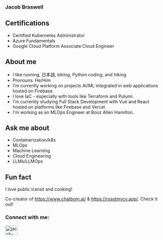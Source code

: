 ### Jacob Braswell


Certifications
--------------
* Certified Kubernetes Administrator 
* Azure Fundamentals 
* Google Cloud Platform Associate Cloud Engineer

About me
------------
- I like running, 日本語, biking, Python coding, and hiking
- Pronouns: He/Him
- I'm currently working on projects AI/ML integrated in web applications hosted on Firebase. 
- I love IaC - especially with tools like Terraform and Pulumi. 
- I'm currently studying Full Stack Development with Vue and React hosted on platforms like Firebase and Vercel.
- I'm working as an MLOps Engineer at Booz Allen Hamilton.  

Ask me about
-------------
- Containerization/k8s
- MLOps
- Machine Learning
- Cloud Engineering
- LLMs/LLMOps

Fun fact
---------
I love public transit and cooking! 

Co-creator of https://www.chatbom.ai/ & https://roastmycv.app/. Check it out! 


<h3 align="left">Connect with me:</h3>
<p align="left">
<a href="https://www.linkedin.com/in/jacob-braswell" target="blank"><img align="center" src="https://raw.githubusercontent.com/rahuldkjain/github-profile-readme-generator/master/src/images/icons/Social/linked-in-alt.svg" alt="jacob-braswell" height="30" width="40" /></a>
</p>



